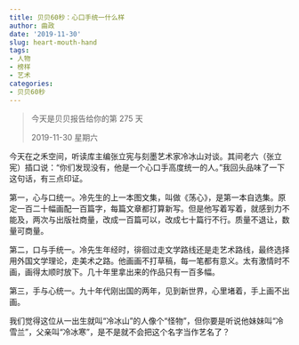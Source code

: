 ```yaml
---
title: 贝贝60秒：心口手统一什么样
author: 曲政
date: '2019-11-30'
slug: heart-mouth-hand
tags:
- 人物
- 榜样
- 艺术
categories:
- 贝贝60秒
---
```

> 今天是贝贝报告给你的第 275 天
>
> 2019-11-30 星期六 

今天在之禾空间，听读库主编张立宪与刻墨艺术家冷冰山对谈。其间老六（张立宪）插口说：“你们发现没有，他是一个心口手高度统一的人。”我回头品味了一下这句话，有三点印证。

第一，心与口统一。冷先生的上一本图文集，叫做《荡心》，是第一本自选集。原定一百二十幅画配一百篇字，每篇文章都打算新写。但是他写着写着，就感到力不能及，两次与出版社商量，改成一百篇可以，改成七十篇行不行。质量不退让，数量可商量。

第二，口与手统一。冷先生年经时，徘徊过走文学路线还是走艺术路线，最终选择用外国文学理论，走美术之路。他画画不打草稿，每一笔都有意义。太有激情时不画，画得太顺时放下。几十年里拿出来的作品只有一百多幅。

第三，手与心统一。九十年代刚出国的两年，见到新世界，心里堵着，手上画不出画。

我们觉得这位从一出生就叫“冷冰山”的人像个“怪物”，但你要是听说他妹妹叫“冷雪兰”，父亲叫“冷冰寒”，是不是就不会把这个名字当作艺名了？